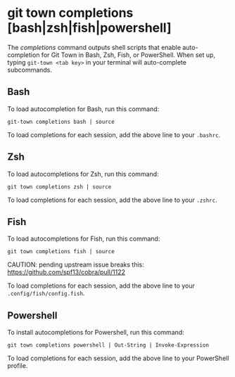 # git town completions [bash|zsh|fish|powershell]

The _completions_ command outputs shell scripts that enable auto-completion for
Git Town in Bash, Zsh, Fish, or PowerShell. When set up, typing
`git-town <tab key>` in your terminal will auto-complete subcommands.

## Bash

To load autocompletion for Bash, run this command:

```
git-town completions bash | source
```

To load completions for each session, add the above line to your `.bashrc`.

## Zsh

To load autocompletions for Zsh, run this command:

```
git town completions zsh | source
```

To load completions for each session, add the above line to your `.zshrc`.

## Fish

To load autocompletions for Fish, run this command:

```
git town completions fish | source
```

CAUTION: pending upstream issue breaks this:
https://github.com/spf13/cobra/pull/1122

To load completions for each session, add the above line to your
`.config/fish/config.fish`.

## Powershell

To install autocompletions for Powershell, run this command:

```
git town completions powershell | Out-String | Invoke-Expression
```

To load completions for each session, add the above line to your PowerShell
profile.
